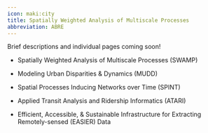 ```yaml
---
icon: maki:city
title: Spatially Weighted Analysis of Multiscale Processes
abbreviation: ABRE
---
```


Brief descriptions and individual pages coming soon!

- Spatially Weighted Analysis of Multiscale Processes (SWAMP)

- Modeling Urban Disparities &amp; Dynamics (MUDD)

- Spatial Processes Inducing Networks over Time (SPINT)

- Applied Transit Analysis and Ridership Informatics (ATARI)

- Efficient, Accessible, &amp; Sustainable Infrastructure for Extracting Remotely-sensed (EASIER) Data
